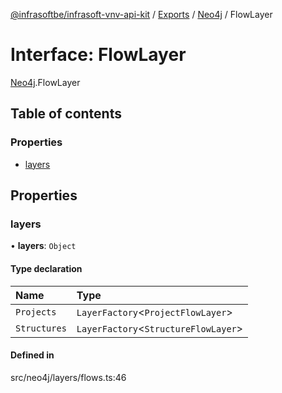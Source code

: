 [@infrasoftbe/infrasoft-vnv-api-kit](../README.md) / [Exports](../modules.md) / [Neo4j](../modules/Neo4j.md) / FlowLayer

# Interface: FlowLayer

[Neo4j](../modules/Neo4j.md).FlowLayer

## Table of contents

### Properties

- [layers](Neo4j.FlowLayer.md#layers)

## Properties

### layers

• **layers**: `Object`

#### Type declaration

| Name | Type |
| :------ | :------ |
| `Projects` | `LayerFactory`\<`ProjectFlowLayer`\> |
| `Structures` | `LayerFactory`\<`StructureFlowLayer`\> |

#### Defined in

src/neo4j/layers/flows.ts:46
